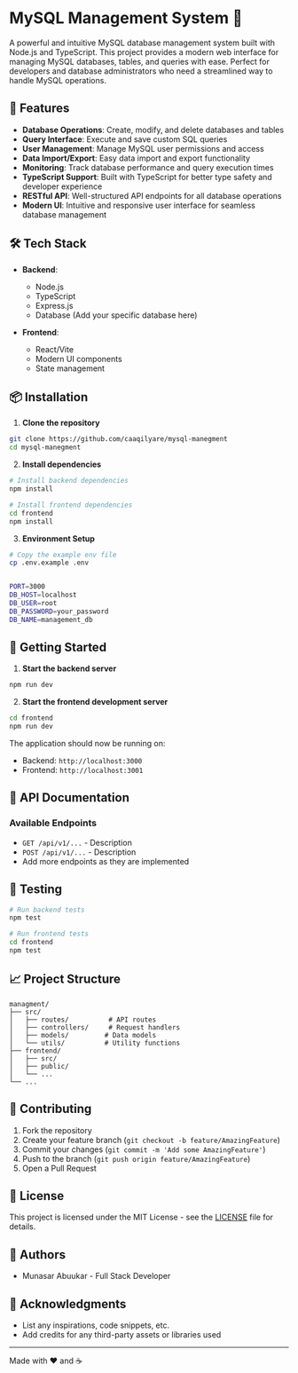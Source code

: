 # MySQL Management System 🚀

A powerful and intuitive MySQL database management system built with Node.js and TypeScript. This project provides a modern web interface for managing MySQL databases, tables, and queries with ease. Perfect for developers and database administrators who need a streamlined way to handle MySQL operations.

## 🌟 Features

- **Database Operations**: Create, modify, and delete databases and tables
- **Query Interface**: Execute and save custom SQL queries
- **User Management**: Manage MySQL user permissions and access
- **Data Import/Export**: Easy data import and export functionality
- **Monitoring**: Track database performance and query execution times
- **TypeScript Support**: Built with TypeScript for better type safety and developer experience
- **RESTful API**: Well-structured API endpoints for all database operations
- **Modern UI**: Intuitive and responsive user interface for seamless database management

## 🛠️ Tech Stack

- **Backend**:
  - Node.js
  - TypeScript
  - Express.js
  - Database (Add your specific database here)

- **Frontend**:
  - React/Vite
  - Modern UI components
  - State management

## 📦 Installation

1. **Clone the repository**
```bash
git clone https://github.com/caaqilyare/mysql-manegment
cd mysql-manegment
```

2. **Install dependencies**
```bash
# Install backend dependencies
npm install

# Install frontend dependencies
cd frontend
npm install
```

3. **Environment Setup**
```bash
# Copy the example env file
cp .env.example .env


PORT=3000
DB_HOST=localhost
DB_USER=root
DB_PASSWORD=your_password
DB_NAME=management_db

```

## 🚀 Getting Started

1. **Start the backend server**
```bash
npm run dev
```

2. **Start the frontend development server**
```bash
cd frontend
npm run dev
```

The application should now be running on:
- Backend: `http://localhost:3000`
- Frontend: `http://localhost:3001`

## 📝 API Documentation

### Available Endpoints

- `GET /api/v1/...` - Description
- `POST /api/v1/...` - Description
- Add more endpoints as they are implemented

## 🧪 Testing

```bash
# Run backend tests
npm test

# Run frontend tests
cd frontend
npm test
```

## 📈 Project Structure

```
managment/
├── src/
│   ├── routes/          # API routes
│   ├── controllers/     # Request handlers
│   ├── models/         # Data models
│   └── utils/          # Utility functions
├── frontend/
│   ├── src/
│   ├── public/
│   └── ...
└── ...
```

## 🤝 Contributing

1. Fork the repository
2. Create your feature branch (`git checkout -b feature/AmazingFeature`)
3. Commit your changes (`git commit -m 'Add some AmazingFeature'`)
4. Push to the branch (`git push origin feature/AmazingFeature`)
5. Open a Pull Request

## 📄 License

This project is licensed under the MIT License - see the [LICENSE](LICENSE) file for details.

## 👥 Authors

- Munasar Abuukar - Full Stack Developer

## 🙏 Acknowledgments

- List any inspirations, code snippets, etc.
- Add credits for any third-party assets or libraries used

---
Made with ❤️ and ☕
